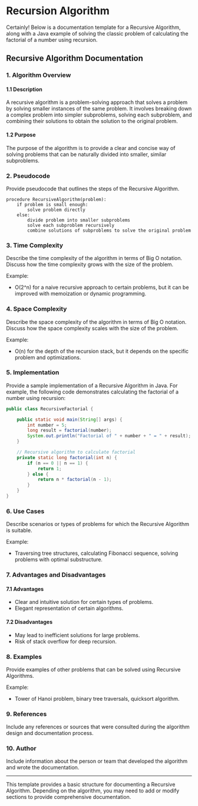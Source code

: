 # Recursion Algorithm
Certainly! Below is a documentation template for a Recursive Algorithm, along with a Java example of solving the classic problem of calculating the factorial of a number using recursion.

## Recursive Algorithm Documentation

### 1. Algorithm Overview

#### 1.1 Description

A recursive algorithm is a problem-solving approach that solves a problem by solving smaller instances of the same problem. It involves breaking down a complex problem into simpler subproblems, solving each subproblem, and combining their solutions to obtain the solution to the original problem.

#### 1.2 Purpose

The purpose of the algorithm is to provide a clear and concise way of solving problems that can be naturally divided into smaller, similar subproblems.

### 2. Pseudocode

Provide pseudocode that outlines the steps of the Recursive Algorithm.

```plaintext
procedure RecursiveAlgorithm(problem):
    if problem is small enough:
        solve problem directly
    else:
        divide problem into smaller subproblems
        solve each subproblem recursively
        combine solutions of subproblems to solve the original problem
```

### 3. Time Complexity

Describe the time complexity of the algorithm in terms of Big O notation. Discuss how the time complexity grows with the size of the problem.

Example:
- O(2^n) for a naive recursive approach to certain problems, but it can be improved with memoization or dynamic programming.

### 4. Space Complexity

Describe the space complexity of the algorithm in terms of Big O notation. Discuss how the space complexity scales with the size of the problem.

Example:
- O(n) for the depth of the recursion stack, but it depends on the specific problem and optimizations.

### 5. Implementation

Provide a sample implementation of a Recursive Algorithm in Java. For example, the following code demonstrates calculating the factorial of a number using recursion:

```java
public class RecursiveFactorial {

    public static void main(String[] args) {
        int number = 5;
        long result = factorial(number);
        System.out.println("Factorial of " + number + " = " + result);
    }

    // Recursive algorithm to calculate factorial
    private static long factorial(int n) {
        if (n == 0 || n == 1) {
            return 1;
        } else {
            return n * factorial(n - 1);
        }
    }
}
```

### 6. Use Cases

Describe scenarios or types of problems for which the Recursive Algorithm is suitable.

Example:
- Traversing tree structures, calculating Fibonacci sequence, solving problems with optimal substructure.

### 7. Advantages and Disadvantages

#### 7.1 Advantages

- Clear and intuitive solution for certain types of problems.
- Elegant representation of certain algorithms.

#### 7.2 Disadvantages

- May lead to inefficient solutions for large problems.
- Risk of stack overflow for deep recursion.

### 8. Examples

Provide examples of other problems that can be solved using Recursive Algorithms.

Example:
- Tower of Hanoi problem, binary tree traversals, quicksort algorithm.

### 9. References

Include any references or sources that were consulted during the algorithm design and documentation process.

### 10. Author

Include information about the person or team that developed the algorithm and wrote the documentation.

---

This template provides a basic structure for documenting a Recursive Algorithm. Depending on the algorithm, you may need to add or modify sections to provide comprehensive documentation.
